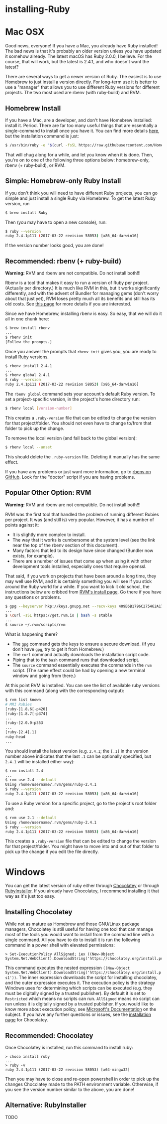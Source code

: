 # installing-Ruby

# Mac OSX
Good news, everyone! If you have a Mac, you already have Ruby installed! The bad news is that it's probably an older version unless you have updated it somehow already. The latest macOS has Ruby 2.0.0, I believe. For the course, that will work, but the latest is 2.4.1, and who doesn't want the latest?

There are several ways to get a newer version of Ruby. The easiest is to use Homebrew to just install a version directly. For long-term use it is better to use a "manager" that allows you to use different Ruby versions for different projects. The two most used are rbenv (with ruby-build) and RVM.

## Homebrew Install
If you have a Mac, are a developer, and don't have Homebrew installed: install it. Period. There are far too many useful things that are essentially a single-command to install once you have it. You can find more details [here](https://brew.sh/), but the installation command is just:

```bash
$ /usr/bin/ruby -e "$(curl -fsSL https://raw.githubusercontent.com/Homebrew/install/master/install)"
```

That will chug along for a while, and let you know when it is done. Then, you're on to one of the following three options below: homebrew-only, rbenv (+ ruby-build), or RVM.

## Simple: Homebrew-only Ruby Install
If you don't think you will need to have different Ruby projects, you can go simple and just install a single Ruby via Homebrew. To get the latest Ruby version, run

```bash
$ brew install Ruby
```

Then (you may have to open a new console), run:

```bash
$ ruby --version
ruby 2.4.1p111 (2017-03-22 revision 58053) [x86_64-darwin16]
```

If the version number looks good, you are done!

## Recommended: rbenv (+ ruby-build)
**Warning:** RVM and rbenv are not compatible. Do not install both!!!

Rbenv is a tool that makes it easy to run a version of Ruby per project. (Actually per directory.) It is much like RVM in this, but it works significantly differently, and with the advent of Bundler for managing gems (don't worry about that just yet), RVM loses pretty much all its benefits and still has its old costs. See [this page](https://github.com/rbenv/rbenv/wiki/Why-rbenv%3F) for more details if you are interested.

Since we have Homebrew, installing rbenv is easy. So easy, that we will do it all in one chunk here:

```bash
$ brew install rbenv
...
$ rbenv init
[Follow the prompts.]
```

Once you answer the prompts that `rbenv init` gives you, you are ready to install Ruby versions.

```bash
$ rbenv install 2.4.1
...
$ rbenv global 2.4.1
$ ruby --version
ruby 2.4.1p111 (2017-03-22 revision 58053) [x86_64-darwin16]
```

The `rbenv global` command sets your account's default Ruby version. To set a project-specific version, in the project's home directory run:

```bash
$ rbenv local [version-number]
```

This creates a `.ruby-version` file that can be edited to change the version for that project/folder. You should not even have to change to/from that folder to pick up the change.

To remove the local version (and fall back to the global version):

```bash
$ rbenv local --unset
```

This should delete the `.ruby-version` file. Deleting it manually has the same effect.

If you have any problems or just want more information, go to [rbenv on GitHub](https://github.com/rbenv/rbenv). Look for the "doctor" script if you are having problems.

## Popular Other Option: RVM
**Warning:** RVM and rbenv are not compatible. Do not install both!!!

RVM was the first tool that handled the problem of running different Rubies per project. It was (and still is) very popular. However, it has a number of points against it:

  * It is slightly more complex to install.
  * The way that it works is cumbersome at the system level (see the link near the top of the rbenv section of this document).
  * Many factors that led to its design have since changed (Bundler now exists, for example).
  * There are a number of issues that come up when using it with other development tools installed, especially ones that require openssl.
  
That said, if you work on projects that have been around a long time, they may well use RVM, and it is certainly something you will see if you stick around the Ruby world for a while. If you want to kick it old school, the instructions below are cribbed from [RVM's install page](http://rvm.io/rvm/install). Go there if you have any questions or problems.

```bash
$ gpg --keyserver hkp://keys.gnupg.net --recv-keys 409B6B1796C275462A1703113804BB82D39DC0E3 7D2BAF1CF37B13E2069D6956105BD0E739499BDB
...
$ \curl -sSL https://get.rvm.io | bash -s stable
...
$ source ~/.rvm/scripts/rvm
```

What is happening there?
  * The `gpg` command gets the keys to ensure a secure download. (If you don't have `gpg`, try to get it from Homebrew.)
  * The `curl` command actually downloads the installation script code.
  * Piping that to the `bash` command runs that downloaded script.
  * The `source` command essentially executes the commands in the `rvm` script. (The same effect could be had by opening a new terminal window and going from there.)

At this point RVM is installed. You can see the list of available ruby versions with this command (along with the corresponding output):

``` bash
$ rvm list known
# MRI Rubies
[ruby-]1.8.6[-p420]
[ruby-]1.8.7[-p374]
...
[ruby-]2.0.0-p353
...
[ruby-]2.4[.1]
ruby-head
...
```

You should install the latest version (e.g. `2.4.1`; the `[.1]` in the version number above indicates that the last `.1` can be optionally specified, but `2.4.1` will be installed either way):

``` bash
$ rvm install 2.4
...
$ rvm use 2.4 --default
Using /home/username/.rvm/gems/ruby-2.4.1
$ ruby --version
ruby 2.4.1p111 (2017-03-22 revision 58053) [x86_64-darwin16]
```

To use a Ruby version for a specific project, go to the project's root folder and:

```bash
$ rvm use 2.1 --default
Using /home/username/.rvm/gems/ruby-2.4.1
$ ruby --version
ruby 2.4.1p111 (2017-03-22 revision 58053) [x86_64-darwin16]
```
This creates a `.ruby-version` file that can be edited to change the version for that project/folder. You might have to move into and out of that folder to pick up the change if you edit the file directly.

# Windows
You can get the latest version of ruby either through [Chocolatey](http://chocolatey.org) or through [RubyInstaller](http://rubyinstaller.org). If you already have Chocolatey, I recommend installing it that way as it's just too easy.

## Installing Chocolatey
While not as mature as Homebrew and those GNU/Linux package managers, Chocolatey is still useful for having one tool that can manage most of the tools you would want to install from the command line with a single command. All you have to do to install it is run the following command in a power shell with elevated permissions:
```posh
> Set-ExecutionPolicy AllSigned; iex ((New-Object System.Net.WebClient).DownloadString('https://chocolatey.org/install.ps1'))
```
This command executes the nested expression `((New-Object System.Net.WebClient).DownloadString('https://chocolatey.org/install.ps1'))`. The inner expression downloads the script for installing chocolatey, and the outer expression executes it. The execution policy is the strategy Windows uses for determining which scripts can be executed (e.g. they must be digitally signed by a trusted publisher). By default it is set to `Restricted` which means no scripts can run. `AllSigned` means no script can run unless it is digitally signed by a trusted publisher. If you would like to know more about execution policy, see [Microsoft's Documentation](https://docs.microsoft.com/en-us/powershell/module/Microsoft.PowerShell.Security/Set-ExecutionPolicy?view=powershell-6) on the subject.
If you have any further questions or issues, see the [installation page](http://chocolatey.org/install) for Chocolatey.
## Recommended: Chocolatey
Once Chocolatey is installed, run this command to install ruby:
```posh
> choco install ruby
...
> ruby -v
ruby 2.4.1p111 (2017-03-22 revision 58053) [x64-mingw32]
```
Then you may have to close and re-open powershell in order to pick up the changes Chocolatey made to the PATH environment variable. Otherwise, if you see the version number similar to the above, you are done!

## Alternative: RubyInstaller
TODO